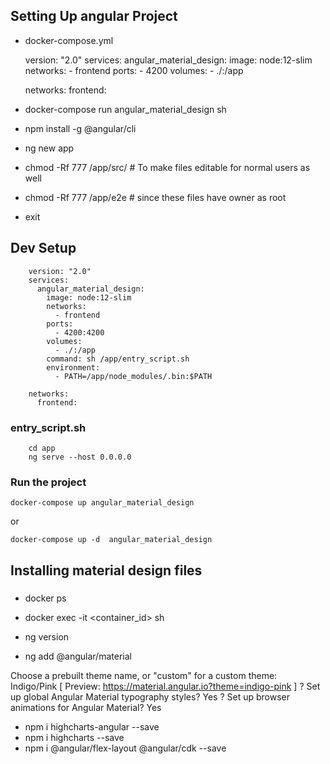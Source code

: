 ## Setting Up angular Project

* docker-compose.yml

    version: "2.0"
    services:
    angular_material_design:
        image: node:12-slim
        networks:
        - frontend
        ports:
        - 4200
        volumes:
        - ./:/app
        

    networks:
    frontend:

* docker-compose run angular_material_design sh
* npm install -g @angular/cli
* ng new app
* chmod -Rf 777 /app/src/ # To make files editable for normal users as well
* chmod -Rf 777 /app/e2e  # since these files have owner as root
* exit

## Dev Setup

        version: "2.0"
        services:
          angular_material_design:
            image: node:12-slim
            networks:
              - frontend
            ports:
              - 4200:4200
            volumes:
              - ./:/app
            command: sh /app/entry_script.sh
            environment:
              - PATH=/app/node_modules/.bin:$PATH
        
        networks:
          frontend:

### entry_script.sh

        cd app
        ng serve --host 0.0.0.0

### Run the project

    docker-compose up angular_material_design

or

    docker-compose up -d  angular_material_design

## Installing material design files

### 
* docker ps

* docker exec -it <container_id> sh

* ng version

* ng add @angular/material

Choose a prebuilt theme name, or "custom" for a custom theme: Indigo/Pink        [ Preview: https://material.angular.io?theme=indigo-pink ]
? Set up global Angular Material typography styles? Yes
? Set up browser animations for Angular Material? Yes

* npm i highcharts-angular --save
* npm i highcharts --save
* npm i @angular/flex-layout @angular/cdk --save